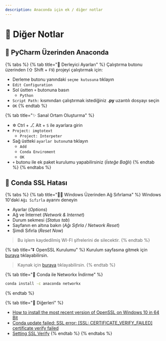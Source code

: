 ```yaml
---
description: Anaconda için ek / diğer notlar
---
```


# 🎪 Diğer Notlar

## 🌄 PyCharm Üzerinden Anaconda

{% tabs %}
{% tab title="🔨 Derleyici Ayarları" %}
Çalıştırma butonu üzerinden \(⇧ Shift + `F9`\) projeyi çalıştırmak için:

* Derleme butonu yanındaki `seçme kutusuna` tıklayın
* `Edit Configuration`
* Sol üstten `+` butonuna basın
  * `Python`
* `Script Path:` kısmından çalıştırmak istediğiniz **.py** uzantılı dosyayı seçin
* `OK`
{% endtab %}

{% tab title="✨ Sanal Ortam Oluşturma" %}
* ✲ Ctrl + ⎇ Alt + `S` ile ayarlara girin
* `Project: imgtotext`
  * `Project: Interpeter`
* Sağ üstteki `ayarlar butonu`na tıklayın
  * `Add`
  * `Conda Enviroment`
  * `OK`
* `+` butonu ile ek paket kurulumu yapabilirsiniz \(_İsteğe Bağlı_\)
{% endtab %}
{% endtabs %}

## 🐞 Conda SSL Hatası

{% tabs %}
{% tab title="👨‍🔧 Windows Üzerinden Ağ Sıfırlama" %}
Windows 10'daki `Ağı Sıfırla` ayarını deneyin

* Ayarlar \(_Options_\)
* Ağ ve İnternet \(_Network & Internet_\)
* Durum sekmesi \(_Status tab_\)
* Sayfanın en altına bakın \(_Ağı Sıfırla / Network Reset_\)
* Şimdi Sıfırla \(_Reset Now_\)

> Bu işlem kaydedilmiş WI-FI şifrelerini de silecektir.
{% endtab %}

{% tab title="⏬ OpenSSL Kurulumu" %}
Kurulum sayfasına gitmek için [buraya](https://slproweb.com/products/Win32OpenSSL.html) tıklayabilirsin.

> Kaynak için [buraya](https://github.com/conda/conda/issues/8046#issuecomment-450515815) tıklayabilirsin.
{% endtab %}

{% tab title="🥅 Conda ile Networkx İndirme" %}
```bash
conda install -c anaconda networkx
```
{% endtab %}

{% tab title="🔗 Diğerleri" %}
* [How to install the most recent version of OpenSSL on Windows 10 in 64 Bit](https://www.cloudinsidr.com/content/how-to-install-the-most-recent-version-of-openssl-on-windows-10-in-64-bit/)
* [Conda update failed: SSL error: \[SSL: CERTIFICATE\_VERIFY\_FAILED\] certificate verify failed](https://stackoverflow.com/a/35804869/9770490)
* [Setting SSL Verify](https://github.com/ContinuumIO/anaconda-issues/issues/494#issuecomment-155097614)
{% endtab %}
{% endtabs %}

